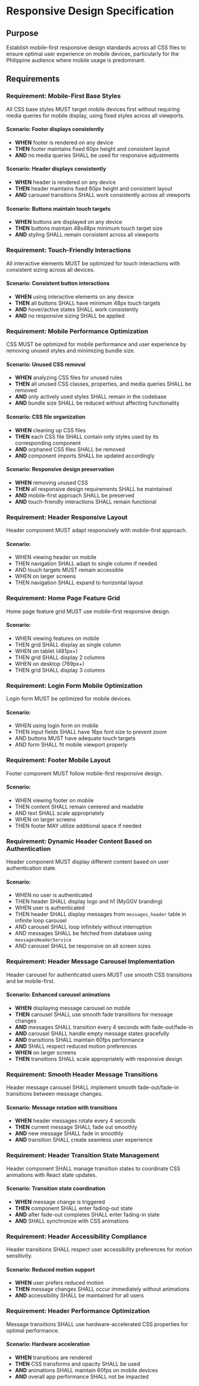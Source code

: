 # Responsive Design Specification

## Purpose
Establish mobile-first responsive design standards across all CSS files to ensure optimal user experience on mobile devices, particularly for the Philippine audience where mobile usage is predominant.
## Requirements
### Requirement: Mobile-First Base Styles
All CSS base styles MUST target mobile devices first without requiring media queries for mobile display, using fixed styles across all viewports.

#### Scenario: Footer displays consistently
- **WHEN** footer is rendered on any device
- **THEN** footer maintains fixed 60px height and consistent layout
- **AND** no media queries SHALL be used for responsive adjustments

#### Scenario: Header displays consistently  
- **WHEN** header is rendered on any device
- **THEN** header maintains fixed 60px height and consistent layout
- **AND** carousel transitions SHALL work consistently across all viewports

#### Scenario: Buttons maintain touch targets
- **WHEN** buttons are displayed on any device
- **THEN** buttons maintain 48x48px minimum touch target size
- **AND** styling SHALL remain consistent across all viewports

### Requirement: Touch-Friendly Interactions
All interactive elements MUST be optimized for touch interactions with consistent sizing across all devices.

#### Scenario: Consistent button interactions
- **WHEN** using interactive elements on any device
- **THEN** all buttons SHALL have minimum 48px touch targets
- **AND** hover/active states SHALL work consistently
- **AND** no responsive sizing SHALL be applied

### Requirement: Mobile Performance Optimization
CSS MUST be optimized for mobile performance and user experience by removing unused styles and minimizing bundle size.

#### Scenario: Unused CSS removal
- **WHEN** analyzing CSS files for unused rules
- **THEN** all unused CSS classes, properties, and media queries SHALL be removed
- **AND** only actively used styles SHALL remain in the codebase
- **AND** bundle size SHALL be reduced without affecting functionality

#### Scenario: CSS file organization
- **WHEN** cleaning up CSS files
- **THEN** each CSS file SHALL contain only styles used by its corresponding component
- **AND** orphaned CSS files SHALL be removed
- **AND** component imports SHALL be updated accordingly

#### Scenario: Responsive design preservation
- **WHEN** removing unused CSS
- **THEN** all responsive design requirements SHALL be maintained
- **AND** mobile-first approach SHALL be preserved
- **AND** touch-friendly interactions SHALL remain functional

### Requirement: Header Responsive Layout
Header component MUST adapt responsively with mobile-first approach.
#### Scenario:
- WHEN viewing header on mobile
- THEN navigation SHALL adapt to single column if needed
- AND touch targets MUST remain accessible
- WHEN on larger screens
- THEN navigation SHALL expand to horizontal layout

### Requirement: Home Page Feature Grid
Home page feature grid MUST use mobile-first responsive design.
#### Scenario:
- WHEN viewing features on mobile
- THEN grid SHALL display as single column
- WHEN on tablet (481px+)
- THEN grid SHALL display 2 columns
- WHEN on desktop (769px+)
- THEN grid SHALL display 3 columns

### Requirement: Login Form Mobile Optimization
Login form MUST be optimized for mobile devices.
#### Scenario:
- WHEN using login form on mobile
- THEN input fields SHALL have 16px font size to prevent zoom
- AND buttons MUST have adequate touch targets
- AND form SHALL fit mobile viewport properly

### Requirement: Footer Mobile Layout
Footer component MUST follow mobile-first responsive design.
#### Scenario:
- WHEN viewing footer on mobile
- THEN content SHALL remain centered and readable
- AND text SHALL scale appropriately
- WHEN on larger screens
- THEN footer MAY utilize additional space if needed

### Requirement: Dynamic Header Content Based on Authentication
Header component MUST display different content based on user authentication state.
#### Scenario:
- WHEN no user is authenticated
- THEN header SHALL display logo and h1 (MyGGV branding)
- WHEN user is authenticated
- THEN header SHALL display messages from `messages_header` table in infinite loop carousel
- AND carousel SHALL loop infinitely without interruption
- AND messages SHALL be fetched from database using `messagesHeaderService`
- AND carousel SHALL be responsive on all screen sizes

### Requirement: Header Message Carousel Implementation
Header carousel for authenticated users MUST use smooth CSS transitions and be mobile-first.

#### Scenario: Enhanced carousel animations
- **WHEN** displaying message carousel on mobile
- **THEN** carousel SHALL use smooth fade transitions for message changes
- **AND** messages SHALL transition every 4 seconds with fade-out/fade-in
- **AND** carousel SHALL handle empty message states gracefully
- **AND** transitions SHALL maintain 60fps performance
- **AND** SHALL respect reduced motion preferences
- **WHEN** on larger screens
- **THEN** transitions SHALL scale appropriately with responsive design

### Requirement: Smooth Header Message Transitions
Header message carousel SHALL implement smooth fade-out/fade-in transitions between message changes.

#### Scenario: Message rotation with transitions
- **WHEN** header messages rotate every 4 seconds
- **THEN** current message SHALL fade out smoothly
- **AND** new message SHALL fade in smoothly
- **AND** transition SHALL create seamless user experience

### Requirement: Header Transition State Management
Header component SHALL manage transition states to coordinate CSS animations with React state updates.

#### Scenario: Transition state coordination
- **WHEN** message change is triggered
- **THEN** component SHALL enter fading-out state
- **AND** after fade-out completes SHALL enter fading-in state
- **AND** SHALL synchronize with CSS animations

### Requirement: Header Accessibility Compliance
Header transitions SHALL respect user accessibility preferences for motion sensitivity.

#### Scenario: Reduced motion support
- **WHEN** user prefers reduced motion
- **THEN** message changes SHALL occur immediately without animations
- **AND** accessibility SHALL be maintained for all users

### Requirement: Header Performance Optimization
Message transitions SHALL use hardware-accelerated CSS properties for optimal performance.

#### Scenario: Hardware acceleration
- **WHEN** transitions are rendered
- **THEN** CSS transforms and opacity SHALL be used
- **AND** animations SHALL maintain 60fps on mobile devices
- **AND** overall app performance SHALL not be impacted

